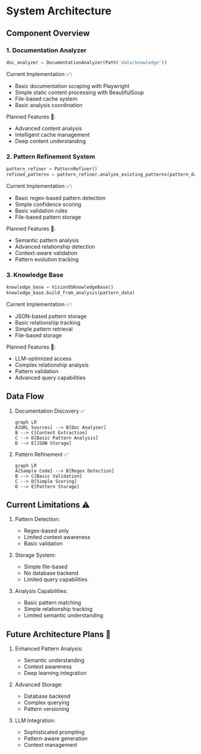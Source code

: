 # System Architecture

## Component Overview

### 1. Documentation Analyzer
```python
doc_analyzer = DocumentationAnalyzer(Path('data/knowledge'))
```
Current Implementation ✅:
- Basic documentation scraping with Playwright
- Simple static content processing with BeautifulSoup
- File-based cache system
- Basic analysis coordination

Planned Features 🚧:
- Advanced content analysis
- Intelligent cache management
- Deep content understanding

### 2. Pattern Refinement System
```python
pattern_refiner = PatternRefiner()
refined_patterns = pattern_refiner.analyze_existing_patterns(pattern_data)
```
Current Implementation ✅:
- Basic regex-based pattern detection
- Simple confidence scoring
- Basic validation rules
- File-based pattern storage

Planned Features 🚧:
- Semantic pattern analysis
- Advanced relationship detection
- Context-aware validation
- Pattern evolution tracking

### 3. Knowledge Base
```python
knowledge_base = VisionOSKnowledgeBase()
knowledge_base.build_from_analysis(pattern_data)
```
Current Implementation ✅:
- JSON-based pattern storage
- Basic relationship tracking
- Simple pattern retrieval
- File-based storage

Planned Features 🚧:
- LLM-optimized access
- Complex relationship analysis
- Pattern validation
- Advanced query capabilities

## Data Flow
1. Documentation Discovery ✅
   ```mermaid
   graph LR
   A[URL Sources] --> B[Doc Analyzer]
   B --> C[Content Extraction]
   C --> D[Basic Pattern Analysis]
   D --> E[JSON Storage]
   ```

2. Pattern Refinement ✅
   ```mermaid
   graph LR
   A[Sample Code] --> B[Regex Detection]
   B --> C[Basic Validation]
   C --> D[Simple Scoring]
   D --> E[Pattern Storage]
   ```

## Current Limitations ⚠️
1. Pattern Detection:
   - Regex-based only
   - Limited context awareness
   - Basic validation

2. Storage System:
   - Simple file-based
   - No database backend
   - Limited query capabilities

3. Analysis Capabilities:
   - Basic pattern matching
   - Simple relationship tracking
   - Limited semantic understanding

## Future Architecture Plans 🚧
1. Enhanced Pattern Analysis:
   - Semantic understanding
   - Context awareness
   - Deep learning integration

2. Advanced Storage:
   - Database backend
   - Complex querying
   - Pattern versioning

3. LLM Integration:
   - Sophisticated prompting
   - Pattern-aware generation
   - Context management